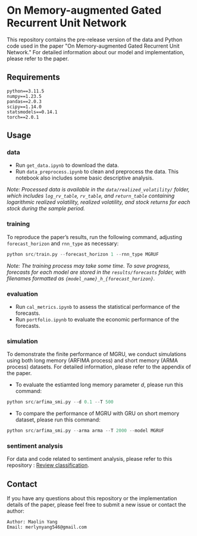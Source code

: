 # On Memory-augmented Gated Recurrent Unit Network

This repository contains the pre-release version of the data and Python code used in the paper "On Memory-augmented Gated Recurrent Unit Network." For detailed information about our model and implementation, please refer to the paper.

## Requirements
```
python==3.11.5
numpy==1.23.5
pandas==2.0.3
scipy==1.14.0
statsmodels==0.14.1
torch==2.0.1
```

<!-- ##  Modules

<details closed><summary>data</summary>

| File                                                                                          | Summary                         |
| ---                                                                                           | ---                             |
| [get_data.ipynb](https://github.com/MerlynYang/MGRU/blob/master/utils/get_data.ipynb)                 | <code>data acquisition</code> |
| [data_preprocess.ipynb](https://github.com/MerlynYang/MGRU/blob/main/data/data_preprocess.ipynb) | <code>data cleaning and preprocess</code> |
</details>

<details closed><summary>utils</summary>

| File                                                                                          | Summary                         |
| ---                                                                                           | ---                             |
| [plot_omega_k.ipynb](https://github.com/MerlynYang/MGRU/blob/master/utils/plot_omega_k.ipynb) | <code>plot fractional differencing weights</code> |
| [MCS_test.R](https://github.com/MerlynYang/MGRU/blob/master/utils/MCS_test.R)                 | <code>MCS test</code> |
| [lassovar.R](https://github.com/MerlynYang/MGRU/blob/master/utils/lassovar.R)                 | <code>VAR benchmark</code> |

</details>

<details closed><summary>src</summary>

| File                                                                                            | Summary                         |
| ---                                                                                             | ---                             |
| [cells.py](https://github.com/MerlynYang/MGRU/blob/master/src/cells.py)                         | <code>define the cell structure of each model</code> |
| [models.py](https://github.com/MerlynYang/MGRU/blob/master/src/models.py)                       | <code>define each model</code> |
| [train.py](https://github.com/MerlynYang/MGRU/blob/master/src/train.py)                         | <code>train the model</code> |
| [cal_metrics.ipynb](https://github.com/MerlynYang/MGRU/blob/master/src/cal_metrics.ipynb)       | <code>statistical evaluation of the forecasts</code> |
| [portfolio.ipynb](https://github.com/MerlynYang/MGRU/blob/master/src/portfolio.ipynb)           | <code>economic evaluation of the forecasts</code> |
| [arfima_smi.py](https://github.com/MerlynYang/MGRU/blob/master/src/arfima_smi.py)               | <code>generate ARFIMA process</code> |
| [simulation_ARFIMA.py](https://github.com/MerlynYang/MGRU/blob/master/src/simulation_ARFIMA.py) | <code>simulation on ARFIMA process</code> |
| [simulation_ARMA.py](https://github.com/MerlynYang/MGRU/blob/master/src/simulation_ARMA.py)     | <code>simulation on ARMA process</code> |
| [utils.py](https://github.com/MerlynYang/MGRU/blob/master/src/utils.py)                         | <code>some auxiliary codes</code> |

</details>

--- -->

##  Usage
### data
* Run `get_data.ipynb` to download the data.
* Run `data_preprocess.ipynb` to clean and preprocess the data. This notebook also includes some basic descriptive analysis.

*Note: Processed data is available in the `data/realized_volatility/` folder, which includes `log_rv_table`, `rv_table`, and `return_table` containing logarithmic realized volatility, realized volatility, and stock returns for each stock during the sample period.*

### training
To reproduce the paper’s results, run the following command, adjusting `forecast_horizon` and `rnn_type` as necessary:
```python
python src/train.py --forecast_horizon 1 --rnn_type MGRUF
```
*Note: The training process may take some time. To save progress, forecasts for each model are stored in the `results/forecasts` folder, with filenames formatted as `{model_name}_h_{forecast_horizon}`.*

### evaluation
* Run `cal_metrics.ipynb` to assess the statistical performance of the forecasts.
* Run `portfolio.ipynb` to evaluate the economic performance of the forecasts.

### simulation
To demonstrate the finite performance of MGRU, we conduct simulations using both long memory (ARFIMA process) and short memory (ARMA process) datasets. For detailed information, please refer to the appendix of the paper.

* To evaluate the estiamted long memory parameter $d$, please run this command:
```python
python src/arfima_smi.py --d 0.1 --T 500
```
* To compare the performance of MGRU with GRU on short memory dataset, please run this command:
```python
python src/arfima_smi.py --arma arma --T 2000 --model MGRUF
```

### sentiment analysis
For data and code related to sentiment analysis, please refer to this repository : [Review classification](https://github.com/huawei-noah/noah-research/tree/master/mRNN-mLSTM).

## Contact
If you have any questions about this repository or the implementation details of the paper, please feel free to submit a new issue or contact the author:
```
Author: Maolin Yang
Email: merlynyang546@gmail.com
```